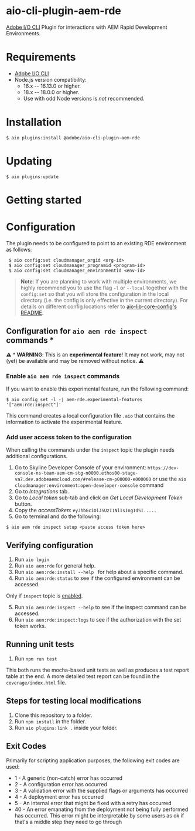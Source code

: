 # aio-cli-plugin-aem-rde

[Adobe I/O CLI](https://github.com/adobe/aio-cli) Plugin for interactions with
AEM Rapid Development Environments.

# Requirements

- [Adobe I/O CLI](https://github.com/adobe/aio-cli)
- Node.js version compatibility:
  - 16.x -- 16.13.0 or higher.
  - 18.x -- 18.0.0 or higher.
  - Use with odd Node versions is _not_ recommended.

# Installation

```
$ aio plugins:install @adobe/aio-cli-plugin-aem-rde
```

# Updating

```
$ aio plugins:update
```

# Getting started

# Configuration

The plugin needs to be configured to point to an existing RDE environment as follows:

```
 $ aio config:set cloudmanager_orgid <org-id>
 $ aio config:set cloudmanager_programid <program-id>
 $ aio config:set cloudmanager_environmentid <env-id>
```

> **Note**:
> If you are planning to work with multiple environments, we highly recommend you to use the flag `-l` or `--local` together with the `config:set` so that you will store the configuration in the local directory (i.e. the config is only effective in the current directory). For details on different config locations refer to [aio-lib-core-config's README](https://github.com/adobe/aio-lib-core-config#persistent-file-locations).

## Configuration for `aio aem rde inspect` commands \*

⚠️ \* **WARNING**: This is an **experimental feature**! It may not work, may not (yet) be available and may be removed without notice. ⚠️

### Enable `aio aem rde inspect` commands

If you want to enable this experimental feature, run the following command:

```
$ aio config set -l -j aem-rde.experimental-features '["aem:rde:inspect"]'
```

This command creates a local configuration file `.aio` that contains the information to activate the experimental feature.

### Add user access token to the configuration

When calling the commands under the `inspect` topic the plugin needs additional configurations.

1. Go to Skyline Developer Console of your environment: `https://dev-console-ns-team-aem-cm-stg-n0000.ethos00-stage-va7.dev.adobeaemcloud.com/#release-cm-p00000-e000000` or use the `aio cloudmanager:environment:open-developer-console` command
2. Go to _Integrations_ tab.
3. Go to _Local token_ sub-tab and click on _Get Local Development Token_ button.
4. Copy the _accessToken_: `eyJhbGciOiJSUzI1NiIsIng1dSI.....`
5. Go to terminal and do the following:

```
$ aio aem rde inspect setup <paste access token here>
```

## Verifying configuration

1. Run `aio login`
2. Run `aio aem:rde` for general help.
3. Run `aio aem:rde:install --help ` for help about a specific command.
4. Run `aio aem:rde:status` to see if the configured environment can be accessed.

Only if `inspect` topic is [enabled](#configuration-for-aio-aem-rde-inspect-commands).

5. Run `aio aem:rde:inspect --help` to see if the inspect command can be accessed.
6. Run `aio aem:rde:inspect:logs` to see if the authorization with the set token works.

## Running unit tests

1. Run `npm run test`

This both runs the mocha-based unit tests as well as produces a test report table at the end.
A more detailed test report can be found in the `coverage/index.html` file.

## Steps for testing local modifications

1. Clone this repository to a folder.
2. Run `npm install` in the folder.
3. Run `aio plugins:link .` inside your folder.

## Exit Codes

Primarily for scripting application purposes, the following exit codes are used:

- 1 - A generic (non-catch) error has occurred
- 2 - A configuration error has occurred
- 3 - A validation error with the supplied flags or arguments has occurred
- 4 - A deployment error has occurred
- 5 - An internal error that might be fixed with a retry has occurred
- 40 - An error emanating from the deployment not being fully performed has occurred. This error might be interpretable by some users as ok if that's a middle step they need to go through
